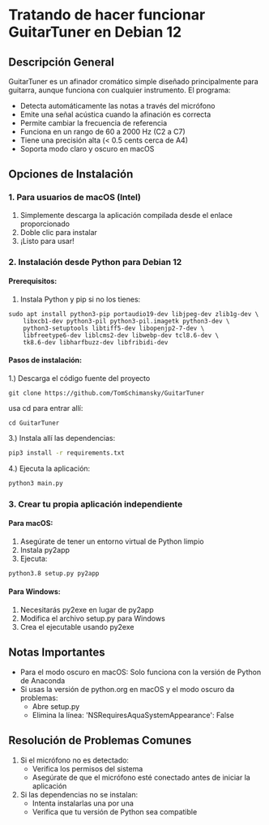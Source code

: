 # Tratando de hacer funcionar GuitarTuner en Debian 12

## Descripción General
GuitarTuner es un afinador cromático simple diseñado principalmente para guitarra, aunque funciona con cualquier instrumento. El programa:
- Detecta automáticamente las notas a través del micrófono
- Emite una señal acústica cuando la afinación es correcta
- Permite cambiar la frecuencia de referencia
- Funciona en un rango de 60 a 2000 Hz (C2 a C7)
- Tiene una precisión alta (< 0.5 cents cerca de A4)
- Soporta modo claro y oscuro en macOS

## Opciones de Instalación

### 1. Para usuarios de macOS (Intel)
1. Simplemente descarga la aplicación compilada desde el enlace proporcionado
2. Doble clic para instalar
3. ¡Listo para usar!

### 2. Instalación desde Python para Debian 12

#### Prerequisitos:
1. Instala Python y pip si no los tienes:
```
sudo apt install python3-pip portaudio19-dev libjpeg-dev zlib1g-dev \
    libxcb1-dev python3-pil python3-pil.imagetk python3-dev \
    python3-setuptools libtiff5-dev libopenjp2-7-dev \
    libfreetype6-dev liblcms2-dev libwebp-dev tcl8.6-dev \
    tk8.6-dev libharfbuzz-dev libfribidi-dev 
```

#### Pasos de instalación:
1.) Descarga el código fuente del proyecto

```
git clone https://github.com/TomSchimansky/GuitarTuner
```

usa cd para entrar allí:

```
cd GuitarTuner
```

3.) Instala allí las dependencias:

```bash
pip3 install -r requirements.txt

```
4.) Ejecuta la aplicación:
```bash
python3 main.py
```

### 3. Crear tu propia aplicación independiente

#### Para macOS:
1. Asegúrate de tener un entorno virtual de Python limpio
2. Instala py2app
3. Ejecuta:
```bash
python3.8 setup.py py2app
```

#### Para Windows:
1. Necesitarás py2exe en lugar de py2app
2. Modifica el archivo setup.py para Windows
3. Crea el ejecutable usando py2exe

## Notas Importantes
- Para el modo oscuro en macOS: Solo funciona con la versión de Python de Anaconda
- Si usas la versión de python.org en macOS y el modo oscuro da problemas:
  - Abre setup.py
  - Elimina la línea: 'NSRequiresAquaSystemAppearance': False

## Resolución de Problemas Comunes
1. Si el micrófono no es detectado:
   - Verifica los permisos del sistema
   - Asegúrate de que el micrófono esté conectado antes de iniciar la aplicación
2. Si las dependencias no se instalan:
   - Intenta instalarlas una por una
   - Verifica que tu versión de Python sea compatible